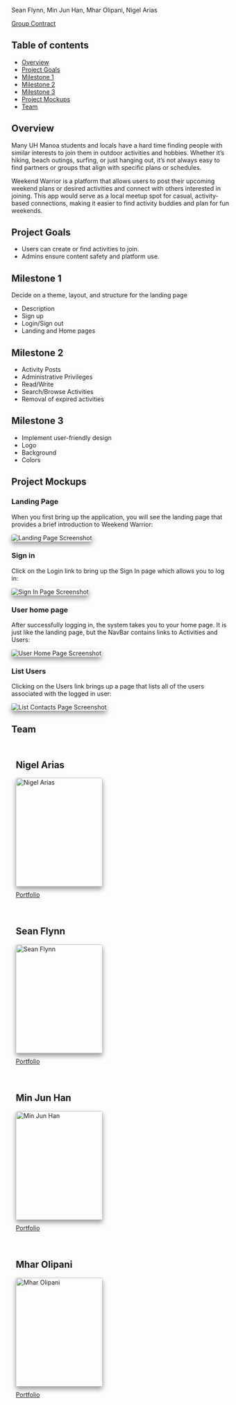 Sean Flynn, Min Jun Han, Mhar Olipani, Nigel Arias

[Group Contract](https://docs.google.com/document/d/11WCz0wKi_EQwpVjwTQwwox7MkSHgHivBXGg_-en4Drg/edit?tab=t.0)


## Table of contents

- [Overview](#overview)
- [Project Goals](#project-goals)
- [Milestone 1](#milestone-1)
- [Milestone 2](#milestone-2)
- [Milestone 3](#milestone-3)
- [Project Mockups](#project-mockups)
- [Team](#team)


## Overview
Many UH Manoa students and locals have a hard time finding people with similar interests to join them in outdoor activities and hobbies. Whether it’s hiking, beach outings, surfing, or just hanging out, it’s not always easy to find partners or groups that align with specific plans or schedules.

Weekend Warrior is a platform that allows users to post their upcoming weekend plans or desired activities and connect with others interested in joining. This app would serve as a local meetup spot for casual, activity-based connections, making it easier to find activity buddies and plan for fun weekends.

## Project Goals

- Users can create or find activities to join.
- Admins ensure content safety and platform use.

## Milestone 1

Decide on a theme, layout, and structure for the landing page

- Description
- Sign up
- Login/Sign out
- Landing and Home pages

## Milestone 2

- Activity Posts
- Administrative Privileges
- Read/Write
- Search/Browse Activities
- Removal of expired activities

## Milestone 3

- Implement user-friendly design
- Logo
- Background
- Colors


## Project Mockups

### Landing Page

When you first bring up the application, you will see the landing page that provides a brief introduction to Weekend Warrior:

<img src="images/home.png" style="box-shadow: 0px 6px 12px rgba(0, 0, 0, 0.4); border-radius: 4px;" alt="Landing Page Screenshot">

<!-- 
### Register
If you do not yet have an account on the system, you can register by clicking on “Login,” then “Sign Up:”

<img src="images/signup.png" style="box-shadow: 0px 6px 12px rgba(0, 0, 0, 0.4); border-radius: 4px;" alt="Register Page Screenshot">
-->

### Sign in
Click on the Login link to bring up the Sign In page which allows you to log in:

<img src="images/signin.png" style="box-shadow: 0px 6px 12px rgba(0, 0, 0, 0.4); border-radius: 4px;" alt="Sign In Page Screenshot">


### User home page
After successfully logging in, the system takes you to your home page. It is just like the landing page, but the NavBar contains links to Activities and Users:

<img src="images/signin_notadmin.png" style="box-shadow: 0px 6px 12px rgba(0, 0, 0, 0.4); border-radius: 4px;" alt="User Home Page Screenshot">


### List Users
Clicking on the Users link brings up a page that lists all of the users associated with the logged in user:

<img src="images/users.png" style="box-shadow: 0px 6px 12px rgba(0, 0, 0, 0.4); border-radius: 4px;" alt="List Contacts Page Screenshot">

<!-- 
### Add Contacts
From the Home page or List Contacts page, the user can click the "Add Contact" link to bring up a page that allows them to enter new contact information. This page includes fields for the contact's first and last names, address, image, and description. After filling out the form, the user can save the new contact, which will then appear in the list of contacts.

<img src="images/add.png" style="box-shadow: 0px 6px 12px rgba(0, 0, 0, 0.4); border-radius: 4px;" alt="Add Contact Page Screenshot">


### Edit Contacts
From the List Contacts page, the user can click the “Edit” link associated with any Contact to bring up a page that allows that Contact information to be edited:

<img src="images/edit.png" style="box-shadow: 0px 6px 12px rgba(0, 0, 0, 0.4); border-radius: 4px;" alt="Edit Contact Page Screenshot">

### Admin mode
It is possible to designate one or more users as “Admins” through the settings file. When a user has the Admin role, they get access to a special NavBar link that retrieves a page listing all Contacts associated with all users:

<img src="images/admin.png" style="box-shadow: 0px 6px 12px rgba(0, 0, 0, 0.4); border-radius: 4px;" alt="Admin Page Screenshot">
-->

## Team

<div style="display: flex; flex-wrap: wrap; justify-content: space-between;">

  <!-- First Person -->
  <div style="flex: 1; padding: 10px; min-width: 250px;">
    <h2>Nigel Arias</h2>
    <img src="images/NigelAriasHeadShot.jpg" alt="Nigel Arias" style="width: 200px; height: 250px; object-fit: cover; box-shadow: 0px 6px 12px rgba(0, 0, 0, 0.4); border-radius: 4px;">
    <p style="margin-top: 10px;">
      <!-- [Add the description for the first person here.] -->
      <a href="https://nwarias003.github.io/">Portfolio</a>
    </p>
  </div>

  <!-- Second Person -->
  <div style="flex: 1; padding: 10px; min-width: 250px;">
    <h2>Sean Flynn</h2>
    <img src="images/SeanHeadShot.jpg" alt="Sean Flynn" style="width: 200px; height: 250px; object-fit: cover; box-shadow: 0px 6px 12px rgba(0, 0, 0, 0.4); border-radius: 4px;">
    <p style="margin-top: 10px;">
      <!-- [Add the description for the second person here.] -->
      <a href="https://seanhflynn.github.io/">Portfolio</a>
    </p>
  </div>

  <!-- Third Person -->
  <div style="flex: 1; padding: 10px; min-width: 250px;">
    <h2>Min Jun Han</h2>
    <img src="images/MinJunHanHeadShot.png" alt="Min Jun Han" style="width: 200px; height: 250px; object-fit: cover; box-shadow: 0px 6px 12px rgba(0, 0, 0, 0.4); border-radius: 4px;">
    <p style="margin-top: 10px;">
      <!-- [Add the description for the third person here.] -->
      <a href="https://min-808.github.io/">Portfolio</a>
    </p>
  </div>

  <!-- Fourth Person -->
  <div style="flex: 1; padding: 10px; min-width: 250px;">
    <h2>Mhar Olipani</h2>
    <img src="images/MharHeadShot.jpg" alt="Mhar Olipani" style="width: 200px; height: 250px; object-fit: cover; box-shadow: 0px 6px 12px rgba(0, 0, 0, 0.4); border-radius: 4px;">
    <p style="margin-top: 10px;">
      <!-- [Add the description for the fourth person here.] -->
      <a href="https://mharolipani.github.io/">Portfolio</a>
    </p>
  </div>

</div>
